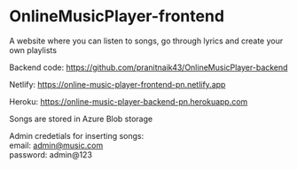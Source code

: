 # OnlineMusicPlayer-frontend
A website where you can listen to songs, go through lyrics and create your own playlists

Backend code: https://github.com/pranitnaik43/OnlineMusicPlayer-backend

Netlify: https://online-music-player-frontend-pn.netlify.app

Heroku: https://online-music-player-backend-pn.herokuapp.com

Songs are stored in Azure Blob storage

Admin credetials for inserting songs:    \
email: admin@music.com   \
password: admin@123
